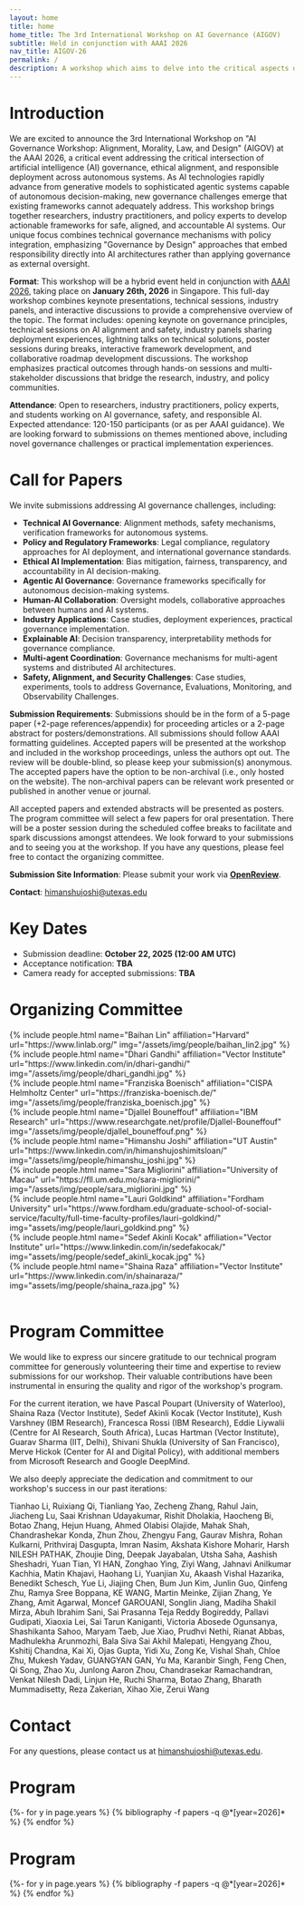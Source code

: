 ```yaml
---
layout: home
title: home
home_title: The 3rd International Workshop on AI Governance (AIGOV)
subtitle: Held in conjunction with AAAI 2026 
nav_title: AIGOV-26
permalink: /
description: A workshop which aims to delve into the critical aspects of AI governance with a specific focus on the contribution of Large Language Models (LLMs) in shaping ethical and responsible AI practices.
---
```

<!-- <h5 style="text-align:center;"><a href="https://forms.gle/yP7sNyrrdd2BbfmP6">[Call for Reviewers]</a></h5>
<h5 style="text-align:center;"><a href="https://aigovernance.github.io/cfp/">[Call for Papers]</a></h5>
<h5 style="text-align:center;"><a href="https://aigovernance.github.io/ijcai2024/">[Last Event: AIGOV @ IJCAI 2024]</a></h5> -->

# Introduction

We are excited to announce the 3rd International Workshop on "AI Governance Workshop: Alignment, Morality, Law, and Design" (AIGOV) at the AAAI 2026, a critical event addressing the critical intersection of artificial intelligence (AI) governance, ethical alignment, and responsible deployment across autonomous systems. As AI technologies rapidly advance from generative models to sophisticated agentic systems capable of autonomous decision-making, new governance challenges emerge that existing frameworks cannot adequately address. This workshop brings together researchers, industry practitioners, and policy experts to develop actionable frameworks for safe, aligned, and accountable AI systems. Our unique focus combines technical governance mechanisms with policy integration, emphasizing "Governance by Design" approaches that embed responsibility directly into AI architectures rather than applying governance as external oversight.

**Format**: This workshop will be a hybrid event held in conjunction with [AAAI 2026](https://aaai.org/conference/aaai/aaai-26/), taking place on **January 26th, 2026** in Singapore. This full-day workshop combines keynote presentations, technical sessions, industry panels, and interactive discussions to provide a comprehensive overview of the topic. The format includes: opening keynote on governance principles, technical sessions on AI alignment and safety, industry panels sharing deployment experiences, lightning talks on technical solutions, poster sessions during breaks, interactive framework development, and collaborative roadmap development discussions. The workshop emphasizes practical outcomes through hands-on sessions and multi-stakeholder discussions that bridge the research, industry, and policy communities.

**Attendance**: Open to researchers, industry practitioners, policy experts, and students working on AI governance, safety, and responsible AI. Expected attendance: 120-150 participants (or as per AAAI guidance). We are looking forward to submissions on themes mentioned above, including novel governance challenges or practical implementation experiences.

# Call for Papers

We invite submissions addressing AI governance challenges, including:

- **Technical AI Governance**: Alignment methods, safety mechanisms, verification frameworks for autonomous systems.
- **Policy and Regulatory Frameworks**: Legal compliance, regulatory approaches for AI deployment, and international governance standards.
- **Ethical AI Implementation**: Bias mitigation, fairness, transparency, and accountability in AI decision-making.
- **Agentic AI Governance**: Governance frameworks specifically for autonomous decision-making systems.
- **Human-AI Collaboration**: Oversight models, collaborative approaches between humans and AI systems.
- **Industry Applications**: Case studies, deployment experiences, practical governance implementation.
- **Explainable AI**: Decision transparency, interpretability methods for governance compliance.
- **Multi-agent Coordination**: Governance mechanisms for multi-agent systems and distributed AI architectures.
- **Safety, Alignment, and Security Challenges**: Case studies, experiments, tools to address Governance, Evaluations, Monitoring, and Observability Challenges. 

**Submission Requirements**: Submissions should be in the form of a 5-page paper (+2-page references/appendix) for proceeding articles or a 2-page abstract for posters/demonstrations. All submissions should follow AAAI formatting guidelines. Accepted papers will be presented at the workshop and included in the workshop proceedings, unless the authors opt out. The review will be double-blind, so please keep your submission(s) anonymous. The accepted papers have the option to be non-archival (i.e., only hosted on the website). The non-archival papers can be relevant work presented or published in another venue or journal. 

All accepted papers and extended abstracts will be presented as posters. The program committee will select a few papers for oral presentation. There will be a poster session during the scheduled coffee breaks to facilitate and spark discussions amongst attendees. We look forward to your submissions and to seeing you at the workshop. If you have any questions, please feel free to contact the organizing committee. 

**Submission Site Information**: Please submit your work via **[OpenReview](https://openreview.net/group?id=AAAI.org/2026/Workshop/AIGOV)**.

**Contact**: himanshujoshi@utexas.edu

# Key Dates

* Submission deadline: **October 22, 2025 (12:00 AM UTC)**
* Acceptance notification: **TBA**
* Camera ready for accepted submissions: **TBA**

<!-- # Confirmed Keynote and Invited Speakers

<div class="row p-2 g-2">
      <div class="col-sm-3 p-1">
          {% include people.html name="Christopher S. Yoo" affiliation="Penn Law" url="https://www.law.upenn.edu/faculty/csyoo" img="/assets/img/people/christopher_yoo.png" %}
      </div>
      <div class="col-sm-3 p-1">
          {% include people.html name="Rumman Chowdhury" affiliation="Parity Consulting, Harvard" url="http://www.rummanchowdhury.com/" img="/assets/img/people/rumman_chowdhury.png" %}
      </div>
      <div class="col-sm-3 p-1">
          {% include people.html name="Kush R. Varshney" affiliation="IBM Research" url="https://research.ibm.com/people/kush-varshney" img="/assets/img/people/kush_varshney.jpg" %}
      </div>
      <div class="col-sm-3 p-1">
          {% include people.html name="Laura Bingham" affiliation="Temple Law" url="https://law.temple.edu/contact/37342/" img="/assets/img/people/laura_bingham.jpg" %}
      </div>
      <div class="col-sm-3 p-1">
          {% include people.html name="Desmond Patton" affiliation="U Penn" url="https://sp2.upenn.edu/person/desmond-upton-patton" img="/assets/img/people/desmond_patton.png" %}
      </div>
      <div class="col-sm-3 p-1">
          {% include people.html name="Sara Migliorini" affiliation="Macau Law" url="https://fll.um.edu.mo/sara-migliorini/" img="/assets/img/people/sara_migliorini.jpg" %}
      </div>
  </div>
  <br> -->

# Organizing Committee

<div class="row p-2 g-2">
      <div class="col-sm-3 p-1">
      {% include people.html name="Baihan Lin" affiliation="Harvard" url="https://www.linlab.org/" img="/assets/img/people/baihan_lin2.jpg" %}
      </div>
      <div class="col-sm-3 p-1">
        {% include people.html name="Dhari Gandhi" affiliation="Vector Institute" url="https://www.linkedin.com/in/dhari-gandhi/" img="/assets/img/people/dhari_gandhi.jpg" %}
      </div>
      <div class="col-sm-3 p-1">
        {% include people.html name="Franziska Boenisch" affiliation="CISPA Helmholtz Center" url="https://franziska-boenisch.de/" img="/assets/img/people/franziska_boenisch.jpg" %}
      </div>
      <div class="col-sm-3 p-1">
        {% include people.html name="Djallel Bouneffouf" affiliation="IBM Research" url="https://www.researchgate.net/profile/Djallel-Bouneffouf" img="/assets/img/people/djallel_bouneffouf.png" %}
      </div>
      <div class="col-sm-3 p-1">
      {% include people.html name="Himanshu Joshi" affiliation="UT Austin" url="https://www.linkedin.com/in/himanshujoshimitsloan/" img="/assets/img/people/himanshu_joshi.jpg" %}
      </div>
      <div class="col-sm-3 p-1">
        {% include people.html name="Sara Migliorini" affiliation="University of Macau" url="https://fll.um.edu.mo/sara-migliorini/" img="/assets/img/people/sara_migliorini.jpg" %}
      </div>
      <div class="col-sm-3 p-1">
        {% include people.html name="Lauri Goldkind" affiliation="Fordham University" url="https://www.fordham.edu/graduate-school-of-social-service/faculty/full-time-faculty-profiles/lauri-goldkind/" img="assets/img/people/lauri_goldkind.png" %}
      </div>
      <div class="col-sm-3 p-1">
        {% include people.html name="Sedef Akinli Kocak" affiliation="Vector Institute" url="https://www.linkedin.com/in/sedefakocak/" img="assets/img/people/sedef_akinli_kocak.jpg" %}
      </div>
      <div class="col-sm-3 p-1">
        {% include people.html name="Shaina Raza" affiliation="Vector Institute" url="https://www.linkedin.com/in/shainaraza/" img="assets/img/people/shaina_raza.jpg" %}
      </div>
</div>
  <br>

# Program Committee

We would like to express our sincere gratitude to our technical program committee for generously volunteering their time and expertise to review submissions for our workshop. Their valuable contributions have been instrumental in ensuring the quality and rigor of the workshop's program. 

For the current iteration, we have Pascal Poupart (University of Waterloo), Shaina Raza (Vector Institute), Sedef Akinli Kocak (Vector Institute), Kush Varshney (IBM Research), Francesca Rossi (IBM Research), Eddie Liywalii (Centre for AI Research, South Africa), Lucas Hartman (Vector Institute), Guarav Sharma (IIT, Delhi), Shivani Shukla (University of San Francisco), Merve Hickok (Center for AI and Digital Policy), with additional members from Microsoft Research and Google DeepMind.

We also deeply appreciate the dedication and commitment to our workshop's success in our past iterations:

Tianhao Li, Ruixiang Qi, Tianliang Yao, Zecheng Zhang, Rahul Jain, Jiacheng Lu, Saai Krishnan Udayakumar, Rishit Dholakia, Haocheng Bi, Botao Zhang, Hejun Huang, Ahmed Olabisi Olajide, Mahak Shah, Chandrashekar Konda, Zhun Zhou, Zhengyu Fang, Gaurav Mishra, Rohan Kulkarni, Prithviraj Dasgupta, Imran Nasim, Akshata Kishore Moharir, Harsh NILESH PATHAK, Zhoujie Ding, Deepak Jayabalan, Utsha Saha, Aashish Sheshadri, Yuan Tian, YI HAN, Zonghao Ying, Ziyi Wang, Jahnavi Anilkumar Kachhia, Matin Khajavi, Haohang Li, Yuanjian Xu, Akaash Vishal Hazarika, Benedikt Schesch, Yue Li, Jiajing Chen, Bum Jun Kim, Junlin Guo, Qinfeng Zhu, Ramya Sree Boppana, KE WANG, Martin Meinke, Zijian Zhang, Ye Zhang, Amit Agarwal, Moncef GAROUANI, Songlin Jiang, Madiha Shakil Mirza, Abuh Ibrahim Sani, Sai Prasanna Teja Reddy Bogireddy, Pallavi Gudipati, Xiaoxia Lei, Sai Tarun Kaniganti, Victoria Abosede Ogunsanya, Shashikanta Sahoo, Maryam Taeb, Jue Xiao, Prudhvi Nethi, Rianat Abbas, Madhulekha Arunmozhi, Bala Siva Sai Akhil Malepati, Hengyang Zhou, Kshitij Chandna, Kai Xi, Ojas Gupta, Yidi Xu, Zong Ke, Vishal Shah, Chloe Zhu, Mukesh Yadav, GUANGYAN GAN, Yu Ma, Karanbir Singh, Feng Chen, Qi Song, Zhao Xu, Junlong Aaron Zhou, Chandrasekar Ramachandran, Venkat Nilesh Dadi, Linjun He, Ruchi Sharma, Botao Zhang, Bharath Mummadisetty, Reza Zakerian, Xihao Xie, Zerui Wang


# Contact

For any questions, please contact us at himanshujoshi@utexas.edu.


# Program

<div class="publications">
{%- for y in page.years %}
  {% bibliography -f papers -q @*[year=2026]* %}
{% endfor %}
</div>

# Program

<div class="publications">
{%- for y in page.years %}
  {% bibliography -f papers -q @*[year=2026]* %}
{% endfor %}
</div>

<!-- # Sponsors

* Harvard Law School
* Icahn School of Medicine at Mount Sinai
* IBM Research
* Mila - Quebec AI Institute
* Fordham University -->
